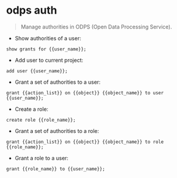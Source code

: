 # odps auth

> Manage authorities in ODPS (Open Data Processing Service).

- Show authorities of a user:

`show grants for {{user_name}};`

- Add user to current project:

`add user {{user_name}};`

- Grant a set of authorities to a user:

`grant {{action_list}} on {{object}} {{object_name}} to user {{user_name}};`

- Create a role:

`create role {{role_name}};`

- Grant a set of authorities to a role:

`grant {{action_list}} on {{object}} {{object_name}} to role {{role_name}};`

- Grant a role to a user:

`grant {{role_name}} to {{user_name}};`
